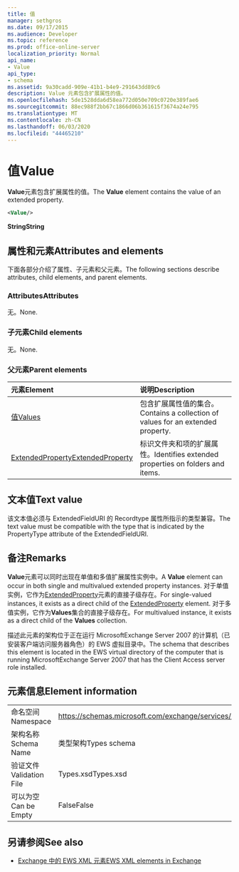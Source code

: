 ```yaml
---
title: 值
manager: sethgros
ms.date: 09/17/2015
ms.audience: Developer
ms.topic: reference
ms.prod: office-online-server
localization_priority: Normal
api_name:
- Value
api_type:
- schema
ms.assetid: 9a30cadd-909e-41b1-b4e9-291643dd89c6
description: Value 元素包含扩展属性的值。
ms.openlocfilehash: 5de1528dda6d58ea772d050e709c0720e389fae6
ms.sourcegitcommit: 88ec988f2bb67c1866d06b361615f3674a24e795
ms.translationtype: MT
ms.contentlocale: zh-CN
ms.lasthandoff: 06/03/2020
ms.locfileid: "44465210"
---
```

# <a name="value"></a><span data-ttu-id="11fdd-103">值</span><span class="sxs-lookup"><span data-stu-id="11fdd-103">Value</span></span>

<span data-ttu-id="11fdd-104">**Value**元素包含扩展属性的值。</span><span class="sxs-lookup"><span data-stu-id="11fdd-104">The **Value** element contains the value of an extended property.</span></span> 
  
```xml
<Value/>
```

<span data-ttu-id="11fdd-105">**String**</span><span class="sxs-lookup"><span data-stu-id="11fdd-105">**String**</span></span>

## <a name="attributes-and-elements"></a><span data-ttu-id="11fdd-106">属性和元素</span><span class="sxs-lookup"><span data-stu-id="11fdd-106">Attributes and elements</span></span>

<span data-ttu-id="11fdd-107">下面各部分介绍了属性、子元素和父元素。</span><span class="sxs-lookup"><span data-stu-id="11fdd-107">The following sections describe attributes, child elements, and parent elements.</span></span>
  
### <a name="attributes"></a><span data-ttu-id="11fdd-108">Attributes</span><span class="sxs-lookup"><span data-stu-id="11fdd-108">Attributes</span></span>

<span data-ttu-id="11fdd-109">无。</span><span class="sxs-lookup"><span data-stu-id="11fdd-109">None.</span></span>
  
### <a name="child-elements"></a><span data-ttu-id="11fdd-110">子元素</span><span class="sxs-lookup"><span data-stu-id="11fdd-110">Child elements</span></span>

<span data-ttu-id="11fdd-111">无。</span><span class="sxs-lookup"><span data-stu-id="11fdd-111">None.</span></span>
  
### <a name="parent-elements"></a><span data-ttu-id="11fdd-112">父元素</span><span class="sxs-lookup"><span data-stu-id="11fdd-112">Parent elements</span></span>

|<span data-ttu-id="11fdd-113">**元素**</span><span class="sxs-lookup"><span data-stu-id="11fdd-113">**Element**</span></span>|<span data-ttu-id="11fdd-114">**说明**</span><span class="sxs-lookup"><span data-stu-id="11fdd-114">**Description**</span></span>|
|:-----|:-----|
|[<span data-ttu-id="11fdd-115">值</span><span class="sxs-lookup"><span data-stu-id="11fdd-115">Values</span></span>](values.md) <br/> |<span data-ttu-id="11fdd-116">包含扩展属性值的集合。</span><span class="sxs-lookup"><span data-stu-id="11fdd-116">Contains a collection of values for an extended property.</span></span>  <br/> |
|[<span data-ttu-id="11fdd-117">ExtendedProperty</span><span class="sxs-lookup"><span data-stu-id="11fdd-117">ExtendedProperty</span></span>](extendedproperty.md) <br/> |<span data-ttu-id="11fdd-118">标识文件夹和项的扩展属性。</span><span class="sxs-lookup"><span data-stu-id="11fdd-118">Identifies extended properties on folders and items.</span></span>  <br/> |
   
## <a name="text-value"></a><span data-ttu-id="11fdd-119">文本值</span><span class="sxs-lookup"><span data-stu-id="11fdd-119">Text value</span></span>

<span data-ttu-id="11fdd-120">该文本值必须与 ExtendedFieldURI 的 Recordtype 属性所指示的类型兼容。</span><span class="sxs-lookup"><span data-stu-id="11fdd-120">The text value must be compatible with the type that is indicated by the PropertyType attribute of the ExtendedFieldURI.</span></span>
  
## <a name="remarks"></a><span data-ttu-id="11fdd-121">备注</span><span class="sxs-lookup"><span data-stu-id="11fdd-121">Remarks</span></span>

<span data-ttu-id="11fdd-122">**Value**元素可以同时出现在单值和多值扩展属性实例中。</span><span class="sxs-lookup"><span data-stu-id="11fdd-122">A **Value** element can occur in both single and multivalued extended property instances.</span></span> <span data-ttu-id="11fdd-123">对于单值实例，它作为[ExtendedProperty](extendedproperty.md)元素的直接子级存在。</span><span class="sxs-lookup"><span data-stu-id="11fdd-123">For single-valued instances, it exists as a direct child of the [ExtendedProperty](extendedproperty.md) element.</span></span> <span data-ttu-id="11fdd-124">对于多值实例，它作为**Values**集合的直接子级存在。</span><span class="sxs-lookup"><span data-stu-id="11fdd-124">For multivalued instance, it exists as a direct child of the **Values** collection.</span></span> 
  
<span data-ttu-id="11fdd-125">描述此元素的架构位于正在运行 MicrosoftExchange Server 2007 的计算机（已安装客户端访问服务器角色）的 EWS 虚拟目录中。</span><span class="sxs-lookup"><span data-stu-id="11fdd-125">The schema that describes this element is located in the EWS virtual directory of the computer that is running MicrosoftExchange Server 2007 that has the Client Access server role installed.</span></span>
  
## <a name="element-information"></a><span data-ttu-id="11fdd-126">元素信息</span><span class="sxs-lookup"><span data-stu-id="11fdd-126">Element information</span></span>

|||
|:-----|:-----|
|<span data-ttu-id="11fdd-127">命名空间</span><span class="sxs-lookup"><span data-stu-id="11fdd-127">Namespace</span></span>  <br/> |https://schemas.microsoft.com/exchange/services/2006/types  <br/> |
|<span data-ttu-id="11fdd-128">架构名称</span><span class="sxs-lookup"><span data-stu-id="11fdd-128">Schema Name</span></span>  <br/> |<span data-ttu-id="11fdd-129">类型架构</span><span class="sxs-lookup"><span data-stu-id="11fdd-129">Types schema</span></span>  <br/> |
|<span data-ttu-id="11fdd-130">验证文件</span><span class="sxs-lookup"><span data-stu-id="11fdd-130">Validation File</span></span>  <br/> |<span data-ttu-id="11fdd-131">Types.xsd</span><span class="sxs-lookup"><span data-stu-id="11fdd-131">Types.xsd</span></span>  <br/> |
|<span data-ttu-id="11fdd-132">可以为空</span><span class="sxs-lookup"><span data-stu-id="11fdd-132">Can be Empty</span></span>  <br/> |<span data-ttu-id="11fdd-133">False</span><span class="sxs-lookup"><span data-stu-id="11fdd-133">False</span></span>  <br/> |
   
## <a name="see-also"></a><span data-ttu-id="11fdd-134">另请参阅</span><span class="sxs-lookup"><span data-stu-id="11fdd-134">See also</span></span>

- [<span data-ttu-id="11fdd-135">Exchange 中的 EWS XML 元素</span><span class="sxs-lookup"><span data-stu-id="11fdd-135">EWS XML elements in Exchange</span></span>](ews-xml-elements-in-exchange.md)

